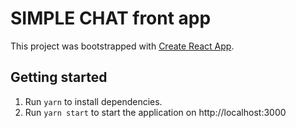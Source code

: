 # SIMPLE CHAT front app

This project was bootstrapped with [Create React App](https://github.com/facebook/create-react-app).

## Getting started

1. Run ```yarn``` to install dependencies.
2. Run ```yarn start``` to start the application on http://localhost:3000